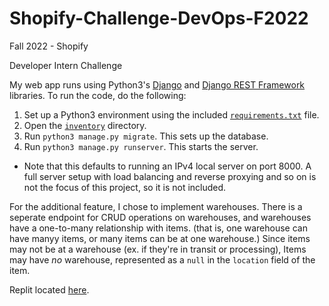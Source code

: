 # Shopify-Challenge-DevOps-F2022

Fall 2022 - Shopify

Developer Intern Challenge

My web app runs using Python3's [Django](https://www.djangoproject.com/) and [Django REST Framework](https://www.django-rest-framework.org/) libraries. To run the code, do the following:
1. Set up a Python3 environment using the included [`requirements.txt`](./requirements.txt) file.
2. Open the [`inventory`](./inventory) directory.
3. Run `python3 manage.py migrate`. This sets up the database.
4. Run `python3 manage.py runserver`. This starts the server.
* Note that this defaults to running an IPv4 local server on port 8000. A full server setup with load balancing and reverse proxying and so on is not the focus of this project, so it is not included.

For the additional feature, I chose to implement warehouses. 
There is a seperate endpoint for CRUD operations on warehouses, and warehouses have a one-to-many relationship with items. (that is, one warehouse can have manyy items, or many items can be at one warehouse.) 
Since items may not be at a warehouse (ex. if they're in transit or processing), Items may have *no* warehouse, represented as a `null` in the `location` field of the item.

Replit located [here](https://replit.com/@magiclight731/Shopify-Challenge-DevOps-F2022).
